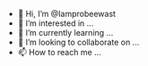 - 👋 Hi, I’m @Iamprobeewast
- 👀 I’m interested in ...
- 🌱 I’m currently learning ...
- 💞️ I’m looking to collaborate on ...
- 📫 How to reach me ...

<!---
Iamprobeewast/Iamprobeewast is a ✨ special ✨ repository because its `README.md` (this file) appears on your GitHub profile.
You can click the Preview link to take a look at your changes.
--->
